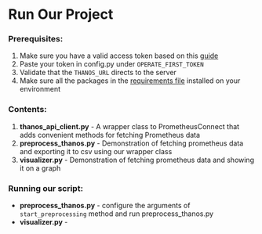 # Run Our Project

### Prerequisites:
1. Make sure you have a valid access token based on this [guide](https://www.operate-first.cloud/apps/content/observatorium/thanos/thanos_programmatic_access.html)
2. Paste your token in config.py under `OPERATE_FIRST_TOKEN`
3. Validate that the `THANOS_URL` directs to the server
4. Make sure all the packages in the [requirements file](requirements.txt) installed on your environment

### Contents:
1. **thanos_api_client.py** - A wrapper class to PrometheusConnect that adds convenient methods for fetching Prometheus data 
2. **preprocess_thanos.py** - Demonstration of fetching prometheus data and exporting it to csv using our wrapper class
3. **visualizer.py** - Demonstration of fetching prometheus data and showing it on a graph

### Running our script:
* **preprocess_thanos.py** - configure the arguments of `start_preprocessing` method and run preprocess_thanos.py
* **visualizer.py** - 






  
 
